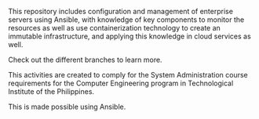 This repository includes configuration and management of enterprise servers using Ansible, with knowledge of key components to monitor the resources as well as use containerization technology to create an immutable infrastructure, and applying this knowledge in cloud services as well.

Check out the different branches to learn more.

This activities are created to comply for the System Administration course requirements for the Computer Engineering program in Technological Institute of the Philippines.

This is made possible using Ansible.
